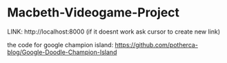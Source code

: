 # Macbeth-Videogame-Project
LINK: http://localhost:8000 (if it doesnt work ask cursor to create new link)

the code for google champion island: https://github.com/potherca-blog/Google-Doodle-Champion-Island
